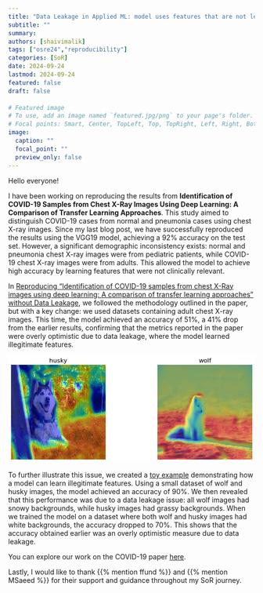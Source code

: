 ```yaml
---
title: "Data Leakage in Applied ML: model uses features that are not legitimate"
subtitle: ""
summary:
authors: [shaivimalik]
tags: ["osre24","reproducibility"]
categories: [SoR]
date: 2024-09-24
lastmod: 2024-09-24
featured: false
draft: false

# Featured image
# To use, add an image named `featured.jpg/png` to your page's folder.
# Focal points: Smart, Center, TopLeft, Top, TopRight, Left, Right, BottomLeft, Bottom, BottomRight.
image:
  caption: ""
  focal_point: ""
  preview_only: false
---
```



Hello everyone!

I have been working on reproducing the results from **Identification of COVID-19 Samples from Chest X-Ray Images Using Deep Learning: A Comparison of Transfer Learning Approaches**. This study aimed to distinguish COVID-19 cases from normal and pneumonia cases using chest X-ray images. Since my last blog post, we have successfully reproduced the results using the VGG19 model, achieving a 92% accuracy on the test set. However, a significant demographic inconsistency exists: normal and pneumonia chest X-ray images were from pediatric patients, while COVID-19 chest X-ray images were from adults. This allowed the model to achieve high accuracy by learning features that were not clinically relevant. 

In [Reproducing “Identification of COVID-19 samples from chest X-Ray images using deep learning: A comparison of transfer learning approaches” without Data Leakage](https://github.com/shaivimalik/covid_illegitimate_features/blob/main/notebooks/Correcting_Original_Result.ipynb), we followed the methodology outlined in the paper, but with a key change: we used datasets containing adult chest X-ray images. This time, the model achieved an accuracy of 51%, a 41% drop from the earlier results, confirming that the metrics reported in the paper were overly optimistic due to data leakage, where the model learned illegitimate features.

![GradCAM from husky vs wolf example ](gradcam.png)

To further illustrate this issue, we created a [toy example](https://github.com/shaivimalik/covid_illegitimate_features/blob/main/notebooks/Exploring_ConvNet_Activations.ipynb) demonstrating how a model can learn illegitimate features. Using a small dataset of wolf and husky images, the model achieved an accuracy of 90%. We then revealed that this performance was due to a data leakage issue: all wolf images had snowy backgrounds, while husky images had grassy backgrounds. When we trained the model on a dataset where both wolf and husky images had white backgrounds, the accuracy dropped to 70%. This shows that the accuracy obtained earlier was an overly optimistic measure due to data leakage.

You can explore our work on the COVID-19 paper [here](https://github.com/shaivimalik/covid_illegitimate_features). 

Lastly, I would like to thank {{% mention ffund %}} and {{% mention MSaeed %}} for their support and guidance throughout my SoR journey.